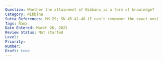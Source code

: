```yaml
---
Question: Whether the attainment of Nibbāna is a form of knowledge?
Category: Nibbāna
Sutta References: MN 29; SN 45.41-48 (I can't remember the exact one)
Tags: Ñāṇa
Date Entered: March 26, 2025
Review Status: Not started
Level: 
Priority: 
Number: 
Draft: true
---
```

